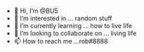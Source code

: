 - 👋 Hi, I’m @BU5
- 👀 I’m interested in ... random stuff
- 🌱 I’m currently learning ... how to live life
- 💞️ I’m looking to collaborate on ... living life
- 📫 How to reach me ...rob#8888
